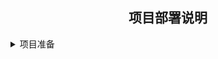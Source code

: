 ## <div align="center">项目部署说明</div>
<details>
  <summary>项目准备</summary>

### 项目地址
项目位置：10.5.68.11：/home/xqw/project/triton_project/
gitlab代码仓库：http://10.5.55.26/xieqiwang/alg-deploy.git

### 环境准备
安装
mysql
ffmpeg
### 启动triton镜像
拉取triton镜像nvcr.io/nvidia/tritonserver:23.10-py3
```bash
#拉取镜像
docker pull nvcr.io/nvidia/tritonserver:23.10-py3
#启动triton
docker run --gpus all  ---restart=always -rm -p 8000:8000 -p 8001:8001 -p 8002:8002 -v /home/xqw/project/triton_project/model_repository/:/models nvcr.io/nvidia/tritonserver:23.10-py3 tritonserver --model-repository=/models --model-control-mode poll
```
### python环境准备
根据requirement.yaml配置python环境
```bash
#进入项目
cd /home/xqw/project/triton_project/
# 激活环境
conda activate /home/xqw/condaenv/yolo
```

### 启动接口服务
```bash
#视频分析任务接口
nohup python task-flask2.py >task-analyse.log 2>&1 &
# 算法集市接口
nohup python imgflask.py nohup python imgflask.py > alg_mart.log 2>&1 &
```